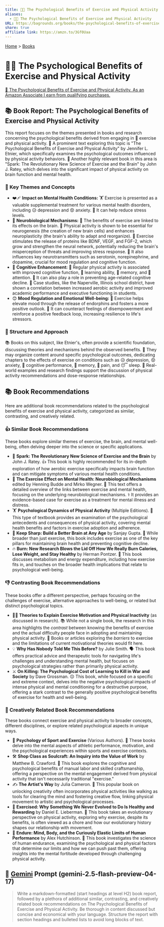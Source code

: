 ```yaml
---
title: 🧠🏃 The Psychological Benefits of Exercise and Physical Activity
aliases:
  - 🧠🏃 The Psychological Benefits of Exercise and Physical Activity
URL: https://bagrounds.org/books/the-psychological-benefits-of-exercise-and-physical-activity
share: true
affiliate link: https://amzn.to/3Gf0Uaa
---
```

[Home](../index.md) > [Books](./index.md)  
# 🧠🏃 The Psychological Benefits of Exercise and Physical Activity  
[🛒 The Psychological Benefits of Exercise and Physical Activity. As an Amazon Associate I earn from qualifying purchases.](https://amzn.to/3Gf0Uaa)  
  
## 📚 Book Report: The Psychological Benefits of Exercise and Physical Activity  
  
This report focuses on the themes presented in books and research concerning the psychological benefits derived from engaging in 🏃 exercise and physical activity. 🧠 A prominent text exploring this topic is "The Psychological Benefits of Exercise and Physical Activity" by Jennifer L. Etnier, which specifically examines the psychological outcomes influenced by physical activity behaviors. 🧠 Another highly relevant book in this area is "Spark: The Revolutionary New Science of Exercise and the Brain" by John J. Ratey, which delves into the significant impact of physical activity on brain function and mental health.  
  
### 🧠 Key Themes and Concepts  
  
* ❤️‍🩹 **Impact on Mental Health Conditions:** 🏋️ Exercise is presented as a valuable supplemental treatment for various mental health disorders, including 😥 depression and 😟 anxiety. 🧘 It can help reduce stress levels.  
* 🧠 **Neurobiological Mechanisms:** 🔬 The benefits of exercise are linked to its effects on the brain. 🏃 Physical activity is shown to be essential for neurogenesis (the creation of new brain cells) and enhances neuroplasticity (the brain's ability to adapt and reorganize). 💪 Exercise stimulates the release of proteins like BDNF, VEGF, and FGF-2, which grow and strengthen the neural network, potentially reducing the brain's misperception of threats and improving stress response. 🧠 It also influences key neurotransmitters such as serotonin, norepinephrine, and dopamine, crucial for mood regulation and cognitive function.  
* 🧠 **Cognitive Enhancement:** 🏃 Regular physical activity is associated with improved cognitive function, 🧠 learning ability, 🧠 memory, and 👀 attention. 👴 It can also play a role in preventing age-related cognitive decline. 🏫 Case studies, like the Naperville, Illinois school district, have shown a correlation between increased aerobic activity and improved academic performance and executive functioning in students.  
* 😊 **Mood Regulation and Emotional Well-being:** 🏃 Exercise helps elevate mood through the release of endorphins and fosters a more positive outlook. 💪 It can counteract feelings of disempowerment and reinforce a positive feedback loop, increasing resilience to life's stressors.  
  
### 📖 Structure and Approach  
  
📚 Books on this subject, like Etnier's, often provide a scientific foundation, discussing theories and mechanisms behind the observed benefits. 🧠 They may organize content around specific psychological outcomes, dedicating chapters to the effects of exercise on conditions such as 😥 depression, 😟 anxiety, 🧠 cognitive performance, 🧠 memory, 🤕 pain, and 😴 sleep. 🔬 Real-world examples and research findings support the discussion of physical activity recommendations and dose-response relationships.  
  
## 📚 Book Recommendations  
  
Here are additional book recommendations related to the psychological benefits of exercise and physical activity, categorized as similar, contrasting, and creatively related.  
  
### 👍 Similar Book Recommendations  
  
These books explore similar themes of exercise, the brain, and mental well-being, often delving deeper into the science or specific applications.  
  
* 🧠 **Spark: The Revolutionary New Science of Exercise and the Brain** by John J. Ratey. 👍 This book is highly recommended for its in-depth exploration of how aerobic exercise specifically impacts brain function and can mitigate symptoms of various mental health conditions.  
* 🧠 **The Exercise Effect on Mental Health: Neurobiological Mechanisms** edited by Henning Budde and Mirko Wegner. 🔬 This text offers a detailed overview of the links between exercise and mental health, focusing on the underlying neurobiological mechanisms. ⚕️ It provides an evidence-based case for exercise as a treatment for mental illness and distress.  
* 🏋️ **Psychological Dynamics of Physical Activity** (Multiple Editions). 🧠 This type of textbook provides an examination of the psychological antecedents and consequences of physical activity, covering mental health benefits and factors in exercise adoption and adherence.  
* 🧠 **Keep Sharp: Build a Better Brain at Any Age** by Sanjay Gupta. 👴 While broader than just exercise, this book includes exercise as one of the key pillars for maintaining brain health and preventing cognitive decline.  
* 🔥 **Burn: New Research Blows the Lid Off How We Really Burn Calories, Lose Weight, and Stay Healthy** by Herman Pontzer. 🍎 This book discusses metabolism and energy expenditure, including how exercise fits in, and touches on the broader health implications that relate to psychological well-being.  
  
### 👎 Contrasting Book Recommendations  
  
These books offer a different perspective, perhaps focusing on the challenges of exercise, alternative approaches to well-being, or related but distinct psychological topics.  
  
* 🙅‍♀️ **Theories to Explain Exercise Motivation and Physical Inactivity** (as discussed in research). 📚 While not a single book, the research in this area highlights the *contrast* between knowing the benefits of exercise and the actual difficulty people face in adopting and maintaining physical activity. 🚧 Books or articles exploring the *barriers* to exercise and the limitations of current motivational theories would fit here.  
* 💡 **Why Has Nobody Told Me This Before?** by Julie Smith. 🗣️ This book offers practical advice and therapeutic tools for navigating life's challenges and understanding mental health, but focuses on psychological strategies rather than primarily physical activity.  
* ⚔️ **On Killing: The Psychological Cost of Learning to Kill in War and Society** by Dave Grossman. 😔 This book, while focused on a specific and extreme context, delves into the negative psychological impacts of intense physical and mental conditioning for a destructive purpose, offering a stark contrast to the generally positive psychological benefits of exercise for health and well-being.  
  
### 🎨 Creatively Related Book Recommendations  
  
These books connect exercise and physical activity to broader concepts, different disciplines, or explore related psychological aspects in unique ways.  
  
* 🧠 **Psychology of Sport and Exercise** (Various Authors). 🏅 These books delve into the mental aspects of athletic performance, motivation, and the psychological experiences within sports and exercise contexts.  
* 🛠️ **Shop Class as Soulcraft: An Inquiry into the Value of Work** by Matthew B. Crawford. 🧠 This book explores the cognitive and psychological benefits of manual labor and skilled craftsmanship, offering a perspective on the mental engagement derived from physical activity that isn't necessarily traditional "exercise."  
* ✍️ **The Artist's Way** by Julia Cameron. 🚶 This popular book on unlocking creativity often incorporates physical activities like walking as tools for clearing the mind and fostering creative flow, linking physical movement to artistic and psychological processes.  
* 🏃 **Exercised: Why Something We Never Evolved to Do Is Healthy and Rewarding** by Daniel E. Lieberman. 🐒 This book takes an evolutionary perspective on physical activity, exploring why exercise, despite its benefits, is often viewed as a chore and how our evolutionary history shapes our relationship with movement.  
* 🏃 **Endure: Mind, Body, and the Curiously Elastic Limits of Human Performance** by Alex Hutchinson. 🧠 This book investigates the science of human endurance, examining the psychological and physical factors that determine our limits and how we can push past them, offering insights into the mental fortitude developed through challenging physical activity.  
  
## 💬 [Gemini](../software/gemini.md) Prompt (gemini-2.5-flash-preview-04-17)  
> Write a markdown-formatted (start headings at level H2) book report, followed by a plethora of additional similar, contrasting, and creatively related book recommendations on The Psychological Benefits of Exercise and Physical Activity. Be thorough in content discussed but concise and economical with your language. Structure the report with section headings and bulleted lists to avoid long blocks of text.
